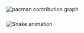 <picture>
  <source media="(prefers-color-scheme: dark)" srcset="https://raw.githubusercontent.com/Aaron-blip545/Aaron-blip545/output/pacman-contribution-graph-dark.svg">
  <source media="(prefers-color-scheme: light)" srcset="https://raw.githubusercontent.com/Aaron-blip545/Aaron-blip545/output/pacman-contribution-graph.svg">
  <img alt="pacman contribution graph" src="https://raw.githubusercontent.com/Aaron-blip545/Aaron-blip545/output/pacman-contribution-graph.svg">
</picture>

###

<img src="https://raw.githubusercontent.com/Aaron-blip545/Aaron-blip545/output/snake.svg" alt="Snake animation" />

###
